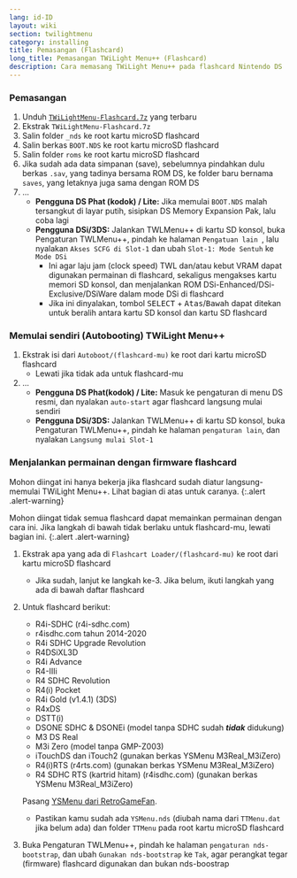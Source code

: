 ```yaml
---
lang: id-ID
layout: wiki
section: twilightmenu
category: installing
title: Pemasangan (Flashcard)
long_title: Pemasangan TWiLight Menu++ (Flashcard)
description: Cara memasang TWiLight Menu++ pada flashcard Nintendo DS
---
```


### Pemasangan
1. Unduh [`TWiLightMenu-Flashcard.7z`](https://github.com/DS-Homebrew/TWiLightMenu/releases/latest/download/TWiLightMenu-Flashcard.7z) yang terbaru
1. Ekstrak `TWiLightMenu-Flashcard.7z`
1. Salin folder `_nds` ke root kartu microSD flashcard
1. Salin berkas `BOOT.NDS` ke root kartu microSD flashcard
1. Salin folder `roms` ke root kartu microSD flashcard
1. Jika sudah ada data simpanan (save), sebelumnya pindahkan dulu berkas `.sav`, yang tadinya bersama ROM DS, ke folder baru bernama `saves`, yang letaknya juga sama dengan ROM DS
1. ...
   - **Pengguna DS Phat (kodok) / Lite:** Jika memulai `BOOT.NDS` malah tersangkut di layar putih, sisipkan DS Memory Expansion Pak, lalu coba lagi
   - **Pengguna DSi/3DS:** Jalankan TWLMenu++ di kartu SD konsol, buka Pengaturan TWLMenu++, pindah ke halaman `Pengatuan lain `, lalu nyalakan `Akses SCFG di Slot-1` dan ubah `Slot-1: Mode Sentuh` ke `Mode DSi`
      - Ini agar laju jam (clock speed) TWL dan/atau kebut VRAM dapat digunakan permainan di flashcard, sekaligus mengakses kartu memori SD konsol, dan menjalankan ROM DSi-Enhanced/DSi-Exclusive/DSiWare dalam mode DSi di flashcard
      - Jika ini dinyalakan, tombol <kbd>SELECT</kbd> + <kbd>Atas</kbd>/<kbd>Bawah</kbd> dapat ditekan untuk beralih antara kartu SD konsol dan kartu SD flashcard

### Memulai sendiri (Autobooting) TWiLight Menu++
1. Ekstrak isi dari `Autoboot/(flashcard-mu)` ke root dari kartu microSD flashcard
   - Lewati jika tidak ada untuk flashcard-mu
1. ...
   - **Pengguna DS Phat(kodok) / Lite:** Masuk ke pengaturan di menu DS resmi, dan nyalakan `auto-start` agar flashcard langsung mulai sendiri
   - **Pengguna DSi/3DS:** Jalankan TWLMenu++ di kartu SD konsol, buka Pengaturan TWLMenu++, pindah ke halaman `pengaturan lain`, dan nyalakan `Langsung mulai Slot-1`

### Menjalankan permainan dengan firmware flashcard

Mohon diingat ini hanya bekerja jika flashcard sudah diatur langsung-memulai TWiLight Menu++. Lihat bagian di atas untuk caranya.
{:.alert .alert-warning}

Mohon diingat tidak semua flashcard dapat memainkan permainan dengan cara ini. Jika langkah di bawah tidak berlaku untuk flashcard-mu, lewati bagian ini.
{:.alert .alert-warning}

1. Ekstrak apa yang ada di `Flashcart Loader/(flashcard-mu)` ke root dari kartu microSD flashcard
   - Jika sudah, lanjut ke langkah ke-3. Jika belum, ikuti langkah yang ada di bawah daftar flashcard

1. Untuk flashcard berikut:
   - R4i-SDHC (r4i-sdhc.com)
   - r4isdhc.com tahun 2014-2020
   - R4i SDHC Upgrade Revolution
   - R4DSiXL3D
   - R4i Advance
   - R4-IIIi
   - R4 SDHC Revolution
   - R4(i) Pocket
   - R4i Gold (v1.4.1) (3DS)
   - R4xDS
   - DSTT(i)
   - DSONE SDHC & DSONEi (model tanpa SDHC sudah ***tidak*** didukung)
   - M3 DS Real
   - M3i Zero (model tanpa GMP-Z003)
   - iTouchDS dan iTouch2 (gunakan berkas YSMenu M3Real_M3iZero)
   - R4(i)RTS (r4rts.com) (gunakan berkas YSMenu M3Real_M3iZero)
   - R4 SDHC RTS (kartrid hitam) (r4isdhc.com) (gunakan berkas YSMenu M3Real_M3iZero)

   Pasang [YSMenu dari RetroGameFan](https://gbatemp.net/threads/retrogamefan-updates-releases.267243/).
      - Pastikan kamu sudah ada `YSMenu.nds` (diubah nama dari `TTMenu.dat` jika belum ada) dan folder `TTMenu` pada root kartu microSD flashcard
1. Buka Pengaturan TWLMenu++, pindah ke halaman `pengaturan nds-bootstrap`, dan ubah `Gunakan nds-bootstrap` ke `Tak`, agar perangkat tegar (firmware) flashcard digunakan dan bukan nds-boostrap
